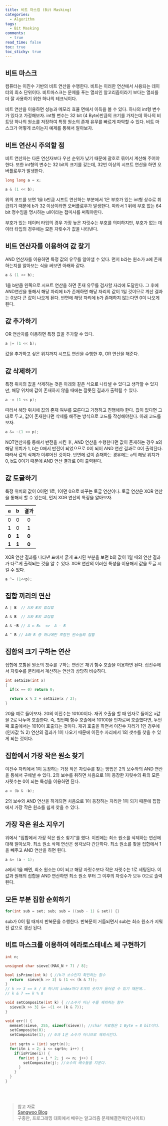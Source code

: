 ```yaml
---
title: 비트 마스킹 (Bit Masking)
categories:
  - Algorithm
tags:
  - Bit Masking
comments:
  - true
read_time: false
toc: true
toc_sticky: true
---
```



## 비트 마스크

컴퓨터는 이진수 기반의 비트 연산을 수행한다. 비트는 이러한 연산에서 사용되는 데이터의 최소 단위이다. 비트마스크는 문제를 푸는 열쇠인 알고리즘이라기 보다는 열쇠를 더 잘 사용하기 위한 하나의 테크닉이다. 

비트 연산을 이용하면 성능과 메모리 효율 면에서 이득을 볼 수 있다. 하나의 int형 변수가 있다고 가정해보자. int형 변수는 32 bit (4 Byte)만큼의 크기를 가지는데 하나의 비트당 하나의 원소를 저장하여 특정 원소의 존재 유무를 빠르게 파악할 수 있다. 비트 마스크가 어떻게 쓰이는지 예제를 통해서 알아보자.


## 비트 연산시 주의할 점

비트 연산자는 다른 연산자보다 우선 순위가 낮기 때문에 괄호로 묶어서 계산해 주어야 한다. 또한 int형의 변수는 32 bit의 크기를 갖는데,
32번 이상의 시프트 연산을 하면 오버플로우가 발생한다.

```cpp
long long a = x;

a & (1 << b);
```

위의 코드를 보면 1을 b만큼 시프트 연산하는 부분에서 1은 부호가 있는 int형 상수로 취급되기 때문에 b가 32 이상이라면 오버플로우가 발생한다. 따라서 1 뒤에 부호 없는 64 bit 정수임을 명시하는 ull이라는 접미사를 써줘야한다.

부호가 있는 데이터 타입의 경우 가장 높은 자릿수는 부호를 의미하지만, 부호가 없는 데이터 타입의 경우에는 모든 자릿수가 값을 나타낸다.


## 비트 연산자를 이용하여 값 찾기

AND 연산자를 이용하면 특정 값의 유무를 알아낼 수 있다. 먼저 b라는 원소가 a에 존재하는지를 알아보는 식을 써보면 아래와 같다.

```cpp
a & (1 << b);
```

1을 b만큼 왼쪽으로 시프트 연산을 하면 존재 유무를 검사할 자리에 도달한다. 그 후에 AND연산을 통해서 해당 자리에 b가 존재하면 해당 자리의 값이 1일 것이므로 계산 결과는 0보다 큰 값이 나오게 된다. 반면에 해당 자리에 b가 존재하지 않는다면 0이 나오게 된다.


## 값 추가하기

OR 연산자를 이용하면 특정 값을 추가할 수 있다.

```cpp
a |= (1 << b);
```

값을 추가하고 싶은 위치까지 시프트 연산을 수행한 후, OR 연산을 해준다. 


## 값 삭제하기 

특정 위치의 값을 삭제하는 것은 아래와 같은 식으로 나타낼 수 있다고 생각할 수 있지만, 해당 위치에 값이 존재하지 않을 때에는 잘못된 결과가 출력될 수 있다.

```cpp
a -= (1 << p);
```

따라서 해당 위치에 값의 존재 여부를 모른다고 가정하고 진행해야 한다. 값이 없다면 그대로 두고, 값이 존재한다면 삭제를 해주는 방식으로 코드를 작성해야한다. 아래 코드를 보자.

```cpp
a &= ~(1 << p);
```

NOT연산자를 통해서 반전을 시킨 후, AND 연산을 수행한다면 값이 존재하는 경우 a의 해당 위치가 1, b는 0에서 반전이 되었으므로 0이 되어 AND 연산 결과로 0이 출력된다. 따라서 값의 삭제가 이루어진 것이다. 반면에 값이 존재하는 경우에는 a의 해당 위치가 0, b도 0이기 때문에 AND 연산 결과로 0이 출력된다.


## 값 토글하기

특정 위치의 값이 0이면 1로, 1이면 0으로 바꾸는 토글 연산이다. 토글 연산은 XOR 연산을 통해서 할 수 있는데, 먼저 XOR 연산의 특징을 알아보자.

|a|b|결과|
|:---:|:---:|:---:|
|0|0|0|
|1|0|1|
|**0**|**1**|**0**|
|**1**|**1**|**0**|

XOR 연산 결과를 나타낸 표에서 굵게 표시된 부분을 보면 b의 값이 1일 때의 연산 결과가 다르게 출력되는 것을 알 수 있다. XOR 연산의 이러한 특성을 이용해서 값을 토글 시킬 수 있다.

```cpp
a ^= (1<<p);
```


## 집합 끼리의 연산

```cpp
A | B  // A와 B의 합집합

A & B  // A와 B의 교집합

A & ~B // A ∩ Bc  =>  A - B

A ^ B // A와 B 중 하나에만 포함된 원소들의 집합
```


## 집합의 크기 구하는 연산

집합에 포함된 원소의 갯수를 구하는 연산은 재귀 함수 호출을 이용하면 된다. 십진수에서 자릿수를 분리해서 계산하는 연산과 상당히 비슷하다.

```cpp
int setSize(int x) 
{
  if(x == 0) return 0;

  return x % 2 + setSize(x / 2);
}
```

20을 예로 들어보자. 20의 이진수는 10100이다. 재귀 호출을 할 때 인자로 들어온 x값을 2로 나누어 호출한다. 즉, 첫번째 함수 호출에서 10100을 인자로써 호출했다면, 두번째 호출에서는 1010이 호출되는 것이다. 재귀 호출을 하면서 이진수 자리가 1인 경우에 (인자값 % 2) 연산의 결과가 1이 나오기 때문에 이진수 자리에서 1의 갯수를 찾을 수 있게 되는 것이다.


## 집합에서 가장 작은 원소 찾기

이진수 자리에서 1이 등장하는 가장 작은 자릿수를 찾는 방법은 2의 보수와의 AND 연산을 통해서 구해낼 수 있다. 2의 보수를 취하면 처음으로 1이 등장한 자릿수의 뒤의 모든 자릿수는 0이 되는 특성을 이용하면 된다.

```cpp
a = (b & -b);
```

2의 보수와 AND 연산을 하게되면 처음으로 1이 등장하는 자리만 1이 되기 때문에 집합에서 가장 작은 원소를 쉽게 찾을 수 있다.


## 가장 작은 원소 지우기

위에서 "집합에서 가장 작은 원소 찾기"를 했다. 이번에는 최소 원소를 삭제하는 연산에 대해 알아보자. 최소 원소 삭제 연산은 생각보다 간단하다. 최소 원소를 찾을 집합에서 1을 빼주고 AND 연산을 하면 된다.

```cpp
a &= (a - 1);
```

a에서 1을 빼면, 최소 원소는 0이 되고 해당 자릿수보다 작은 자릿수는 1로 세팅된다. 이 값과 원래의 집합을 AND 연산하면 최소 원소 부터 그 이후의 자릿수가 모두 0으로 출력된다.


## 모든 부분 집합 순회하기

```cpp
for(int sub = set; sub; sub = ((sub - 1) & set)) {}
```

sub가 0이 될 때까지 반복문을 수행한다. 반복문이 거듭되면서 sub는 최소 원소가 지워진 값으로 갱신 된다.


## 비트 마스크를 이용하여 에라토스테네스 체 구현하기

```cpp
int n;

unsigned char sieve[(MAX_N + 7) / 8];

bool isPrime(int k) { //k가 소수인지 확인하는 함수
  return  sieve[k >> 3] & (1 << (k & 7));
}
// k >> 3 == k / 8 하나의 index마다 8개의 숫자가 들어갈 수 있기 때문에..
// k & 7 == k % 8

void setComposite(int k) { //소수가 아닌 수를 제외하는 함수
  sieve[k >> 3] &= ~(1 << (k & 7));
}

void err() {
  memset(sieve, 255, sizeof(sieve)); //char 자료형은 1 Byte = 8 bit이다. 따라서 2^8 - 1의 값인 255로 배열을 초기화 해준다.
  setComposite(0);
  setComposite(1); // 0과 1은 소수가 아니므로 제외시킨다.
  
  int sqrtn = (int) sqrt(n));
  for(itn i = 2; i <= sqrtn; i++) {
    if(isPrime(i)) {
      for(int j = i * 2; j <= n; j++) {
        setComposite(j); //소수의 배수들을 지운다.
      }
    }
  }
}
```


<br><br>
>참고 자료<br>
>[Sangwoo Blog](https://sangwoo0727.github.io/algorithm/Algorithm-Bitmask/)<br>
>구종만, 프로그래밍 대회에서 배우는 알고리즘 문제해결전략(인사이트)